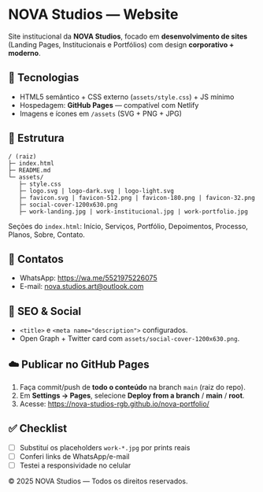 # NOVA Studios — Website

Site institucional da **NOVA Studios**, focado em **desenvolvimento de sites** (Landing Pages, Institucionais e Portfólios) com design **corporativo + moderno**.

## 🚀 Tecnologias
- HTML5 semântico + CSS externo (`assets/style.css`) + JS mínimo
- Hospedagem: **GitHub Pages** — compatível com Netlify
- Imagens e ícones em `/assets` (SVG + PNG + JPG)

## 🧩 Estrutura
```
/ (raiz)
├─ index.html
├─ README.md
└─ assets/
   ├─ style.css
   ├─ logo.svg | logo-dark.svg | logo-light.svg
   ├─ favicon.svg | favicon-512.png | favicon-180.png | favicon-32.png
   ├─ social-cover-1200x630.png
   ├─ work-landing.jpg | work-institucional.jpg | work-portfolio.jpg
```
Seções do `index.html`: Início, Serviços, Portfólio, Depoimentos, Processo, Planos, Sobre, Contato.

## 🔗 Contatos
- WhatsApp: https://wa.me/5521975226075
- E-mail: nova.studios.art@outlook.com

## 🧪 SEO & Social
- `<title>` e `<meta name="description">` configurados.
- Open Graph + Twitter card com `assets/social-cover-1200x630.png`.

## ☁️ Publicar no GitHub Pages
1. Faça commit/push de **todo o conteúdo** na branch `main` (raiz do repo).
2. Em **Settings → Pages**, selecione **Deploy from a branch** / **main** / **root**.
3. Acesse: https://nova-studios-rgb.github.io/nova-portfolio/

## ✅ Checklist
- [ ] Substituí os placeholders `work-*.jpg` por prints reais
- [ ] Conferi links de WhatsApp/e-mail
- [ ] Testei a responsividade no celular

© 2025 NOVA Studios — Todos os direitos reservados.
